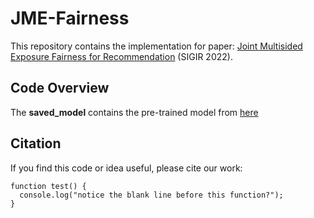 # JME-Fairness

This repository contains the implementation for paper: [Joint Multisided Exposure Fairness for Recommendation](https://arxiv.org/abs/2205.00048) (SIGIR 2022).



## Code Overview

The **saved_model** contains the pre-trained model from [here](https://github.com/dvalcarce/evalMetrics)

## Citation
If you find this code or idea useful, please cite our work:
```
function test() {
  console.log("notice the blank line before this function?");
}
```
